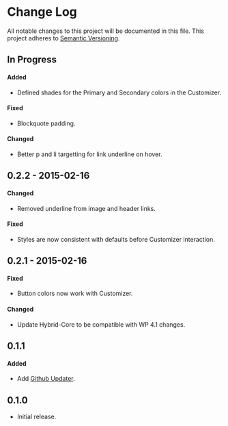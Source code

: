 # Change Log
All notable changes to this project will be documented in this file.
This project adheres to [Semantic Versioning](http://semver.org/).

## In Progress
#### Added
-  Defined shades for the Primary and Secondary colors in the Customizer.

#### Fixed
-  Blockquote padding.

#### Changed
-  Better p and li targetting for link underline on hover.

## 0.2.2 - 2015-02-16
#### Changed
-  Removed underline from image and header links.

#### Fixed
-  Styles are now consistent with defaults before Customizer interaction.

## 0.2.1 - 2015-02-16
#### Fixed
-  Button colors now work with Customizer.

#### Changed
- Update Hybrid-Core to be compatible with WP 4.1 changes.

## 0.1.1
#### Added
- Add [Github Updater](https://github.com/afragen/github-updater).

## 0.1.0
- Initial release.
